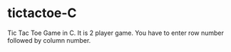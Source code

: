 # tictactoe-C
Tic Tac Toe Game in C. It is 2 player game.
You have to enter row number followed by column number.

